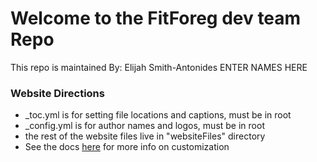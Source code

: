 # Welcome to the FitForeg dev team Repo

This repo is maintained By:
Elijah Smith-Antonides
ENTER NAMES HERE


### Website Directions
- _toc.yml is for setting file locations and captions, must be in root
- _config.yml is for author names and logos, must be in root
- the rest of the website files live in "websiteFiles" directory 
- See the docs [here](https://jupyterbook.org/en/stable/intro.html) for more info on customization

